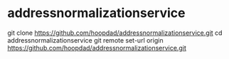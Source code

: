 # addressnormalizationservice

git clone https://github.com/hoopdad/addressnormalizationservice.git
cd addressnormalizationservice
git remote set-url origin https://github.com/hoopdad/addressnormalizationservice.git
